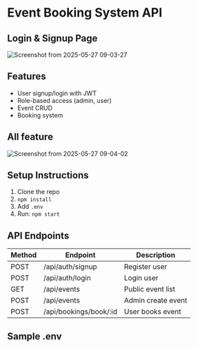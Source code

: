 # Event Booking System API
## Login & Signup Page
![Screenshot from 2025-05-27 09-03-27](https://github.com/user-attachments/assets/358631a9-2978-4257-952a-af1304228169)

## Features
- User signup/login with JWT
- Role-based access (admin, user)
- Event CRUD
- Booking system

## All feature 
![Screenshot from 2025-05-27 09-04-02](https://github.com/user-attachments/assets/fa378f31-62e7-4f48-9152-b8e77e16972f)

## Setup Instructions
1. Clone the repo
2. `npm install`
3. Add `.env`
4. Run: `npm start`

## API Endpoints
| Method | Endpoint | Description |
|--------|----------|-------------|
| POST   | /api/auth/signup | Register user |
| POST   | /api/auth/login  | Login user |
| GET    | /api/events      | Public event list |
| POST   | /api/events      | Admin create event |
| POST   | /api/bookings/book/:id | User books event |

## Sample .env
